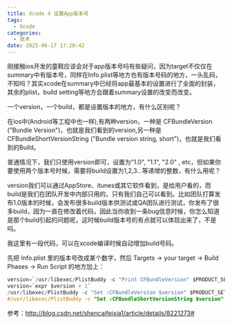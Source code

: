 ```yaml
---
title: Xcode 4 设置App版本号
tags:
  - Xcode
categories:
  - 技术
date: 2025-06-17 17:20:42
---
```


刚接触ios开发的童鞋应该会对于app版本号吗有些疑问，因为target不仅仅在summary中有版本号，同样在Info.plist等地方也有版本号码的地方，一头乱码，不知吗？其实xcode在summary中已经将app最基本的设置进行了全面的封装，其余的plist，build setting等地方会跟着summary设置的改变而改变。  
  
一个version，一个build，都是设置版本的地方，有什么区别呢？  
  
在ios中(Android等工程中也一样),有两种version，一种是 CFBundleVersion ("Bundle Version")，也就是我们看到的version,另一种是CFBundleShortVersionString ("Bundle version string, short")，也就是我们看到的Build。  
  
普通情况下，我们只使用version即可，设置为"1.0", "1.1", "2.0" , etc，但如果你要使用两个版本号时候，需要将build设置为1,2,3...等递增的整数，有什么用呢？  
  
version我们可以通过AppStore、itunes或其它软件看到，是给用户看的，而build是我们在团队开发中内部只用的，只有我们自己可以看到。比如团队打算发布1.0版本的时候，会发布很多build版本供测试或QA团队进行测试，你发布了很多build，因为一直在修改着代码，因此当你收到一条bug信息时候，你怎么知道是那个build引起的问题呢，这时候build版本号的有点就可以体现出来了，不是吗。  
  
我这里有一段代码，可以在xcode编译时候自动增加build号码。  
  
先把 Info.plist 里的版本号改成某个数字，然后 Targets → your target → Build Phases → Run Script 的地方加上：

```objectivec
version=`/usr/libexec/PlistBuddy -c "Print CFBundleVersion" $PRODUCT_SETTINGS_PATH`
version=`expr $version + 1`
/usr/libexec/PlistBuddy -c "Set :CFBundleVersion $version" $PRODUCT_SETTINGS_PATH
#/usr/libexec/PlistBuddy -c "Set :CFBundleShortVersionString $version" $PRODUCT_SETTINGS_PATH 这行代码会让version也自增，一般不需要
```

参考：http://blog.csdn.net/shencaifeixia1/article/details/8221273#
